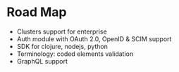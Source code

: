 # Road Map

* Clusters support for enterprise
* Auth module with OAuth 2.0, OpenID & SCIM support
* SDK for clojure, nodejs, python
* Terminology: coded elements validation
* GraphQL support

